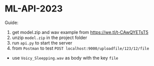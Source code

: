# ML-API-2023
Guide:  
1. get model.zip and wav example from https://we.tl/t-CAwQYETsT5  
2. unzip `model.zip`  in the project folder  
3. run `api.py` to start the server
4. from `Postman` to test  `POST localhost:9000/uploadfile/123/12/file`
- use `Voicy_Sleepping.wav` as body with the key `file`
 
